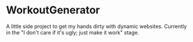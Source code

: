 # WorkoutGenerator

A little side project to get my hands dirty with dynamic websites. Currently in the "I don't care if it's ugly; just make it work" stage. 

